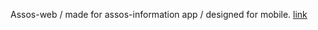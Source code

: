 Assos-web / made for assos-information app / designed for mobile.
[link](http://assos.nara.academy)
